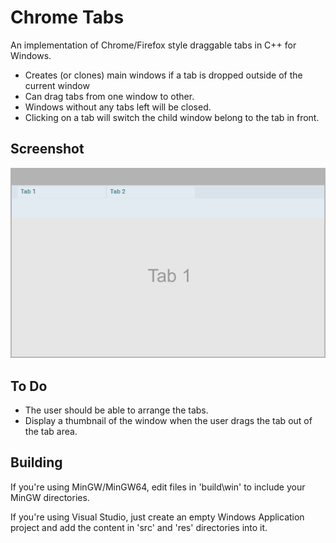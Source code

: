 # Chrome Tabs

An implementation of Chrome/Firefox style draggable tabs in C++ for Windows.

* Creates (or clones) main windows if a tab is dropped outside of the current
window
* Can drag tabs from one window to other.
* Windows without any tabs left will be closed.
* Clicking on a tab will switch the child window belong to the tab in front.

## Screenshot

![Screenshot](/img/sc.png)

## To Do

* The user should be able to arrange the tabs.
* Display a thumbnail of the window when the user drags the tab
  out of the tab area.

## Building

If you're using MinGW/MinGW64, edit files in 'build\win' to include
your MinGW directories.

If you're using Visual Studio, just create an empty Windows Application
project and add the content in 'src' and 'res' directories into it.
